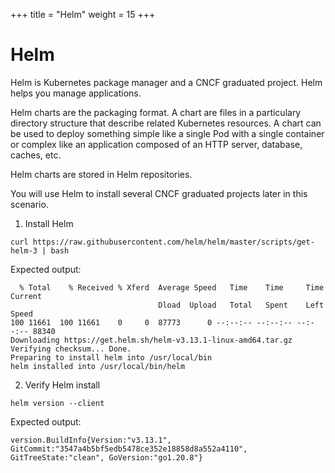 +++
title = "Helm"
weight = 15
+++

# Helm

Helm is Kubernetes package manager and a CNCF graduated project. Helm helps you manage applications.

Helm charts are the packaging format. A chart are files in a particulary directory structure that describe related Kubernetes resources.
A chart can be used to deploy something simple like a single Pod with a single container or complex like an application composed of an HTTP server, database, caches, etc.

Helm charts are stored in Helm repositories.

You will use Helm to install several CNCF graduated projects later in this scenario.

1. Install Helm

```ctr:kubernetes
curl https://raw.githubusercontent.com/helm/helm/master/scripts/get-helm-3 | bash
```

Expected output:

```shell
  % Total    % Received % Xferd  Average Speed   Time    Time     Time  Current
                                 Dload  Upload   Total   Spent    Left  Speed
100 11661  100 11661    0     0  87773      0 --:--:-- --:--:-- --:--:-- 88340
Downloading https://get.helm.sh/helm-v3.13.1-linux-amd64.tar.gz
Verifying checksum... Done.
Preparing to install helm into /usr/local/bin
helm installed into /usr/local/bin/helm
```

2. Verify Helm install

```ctr:kubernetes
helm version --client
```

Expected output:

```shell
version.BuildInfo{Version:"v3.13.1", GitCommit:"3547a4b5bf5edb5478ce352e18858d8a552a4110", GitTreeState:"clean", GoVersion:"go1.20.8"}
```



